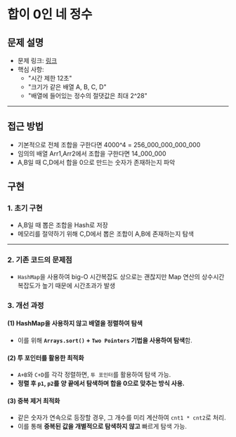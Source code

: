 # 합이 0인 네 정수

## 문제 설명
- 문제 링크: [링크](https://www.acmicpc.net/problem/7453)
- 핵심 사항:
  - "시간 제한 12초"
  - "크기가 같은 배열 A, B, C, D"
  - "배열에 들어있는 정수의 절댓값은 최대 2^28"
---

## 접근 방법
- 기본적으로 전체 조합을 구한다면 4000^4 = 256_000_000_000_000
- 임의의 배열 Arr1,Arr2에서 조합을 구한다면 14_000_000
- A,B일 때 C,D에서 합을 0으로 만드는 숫자가 존재하는지 파악

## 구현
### 1. 초기 구현
- A,B일 때 뽑은 조합을 Hash로 저장
- 메모리를 절약하기 위해 C,D에서 뽑은 조합이 A,B에 존재하는지 탐색

---

### 2. 기존 코드의 문제점
- `HashMap`을 사용하여 big-O 시간복잡도 상으로는 괜찮지만 Map 연산의 상수시간복잡도가 높기 때문에 시간초과가 발생

### 3. 개선 과정
#### **(1) HashMap을 사용하지 않고 배열을 정렬하여 탐색**
- 이를 위해 **`Arrays.sort()` + `Two Pointers` 기법을 사용하여 탐색**함.

#### **(2) 투 포인터를 활용한 최적화**
- `A+B`와 `C+D`를 각각 정렬하면,  `투 포인터`를 활용하여 탐색 가능.
- **정렬 후 `p1`, `p2`를 양 끝에서 탐색하며 합을 0으로 맞추는 방식 사용.**
  
#### **(3) 중복 제거 최적화**
- 같은 숫자가 연속으로 등장할 경우, 그 개수를 미리 계산하여 `cnt1 * cnt2`로 처리.
- 이를 통해 **중복된 값을 개별적으로 탐색하지 않고** 빠르게 탐색 가능.